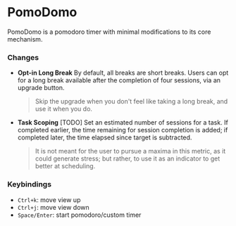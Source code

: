 # PomoDomo

PomoDomo is a pomodoro timer with minimal modifications to its core mechanism.

### Changes

-   **Opt-in Long Break**
    By default, all breaks are short breaks. Users can opt for a long break available after the completion of four sessions, via an upgrade button.
    > Skip the upgrade when you don't feel like taking a long break, and use it when you do.

-   **Task Scoping** [TODO]
    Set an estimated number of sessions for a task. If completed earlier, the time remaining for session completion is added; if completed later, the time elapsed since target is subtracted.
    > It is not meant for the user to pursue a maxima in this metric, as it could generate stress; but rather, to use it as an indicator to get better at scheduling.

### Keybindings

-   `Ctrl+k`: move view up
-   `Ctrl+j`: move view down
-   `Space/Enter`: start pomodoro/custom timer
